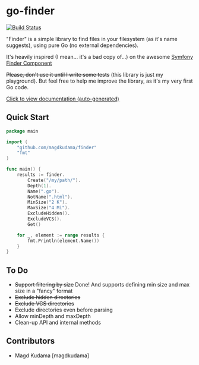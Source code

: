 go-finder
=========

[![Build Status](https://travis-ci.org/magdkudama/go-finder.png?branch=master)](https://travis-ci.org/magdkudama/go-finder)

"Finder" is a simple library to find files in your filesystem (as it's name suggests), using pure Go (no external dependencies).

It's heavily inspired (I mean... it's a bad copy of...) on the awesome [Symfony Finder Component](https://github.com/symfony/Finder)

~~Please, don't use it until I write some tests~~ (this library is just my playground). But feel free to help me improve the library, as it's my very first Go code.

[Click to view documentation (auto-generated)](https://godoc.org/github.com/magdkudama/go-finder)

## Quick Start

```go
package main

import (
	"github.com/magdkudama/finder"
	"fmt"
)

func main() {
	results := finder.
		Create("/my/path/").
		Depth(1).
		Name(".go").
		NotName(".html").
		MinSize("2 K").
		MaxSize("4 Mi").
		ExcludeHidden().
		ExcludeVCS().
		Get()

	for _, element := range results {
		fmt.Println(element.Name())
	}
}
```

## To Do

* ~~Support filtering by size~~ Done! And supports defining min size and max size in a "fancy" format
* ~~Exclude hidden directories~~
* ~~Exclude VCS directories~~
* Exclude directories even before parsing
* Allow minDepth and maxDepth
* Clean-up API and internal methods

## Contributors

- Magd Kudama [magdkudama]